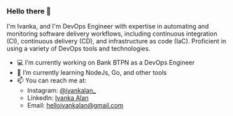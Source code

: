 ### Hello there 👋

I'm Ivanka, and I'm DevOps Engineer with expertise in automating and monitoring software delivery workflows, including continuous integration (CI), continuous delivery (CD), and infrastructure as code (IaC). Proficient in using a variety of DevOps tools and technologies.

- 💻 I’m currently working on Bank BTPN as a DevOps Engineer
- 📖 I’m currently learning NodeJs, Go, and other tools
- 📫 You can reach me at:
  - Instagram: <a href="https://instagram.com/ivankalan_">@ivankalan_</a>
  - Linkedln: <a href="https://www.linkedin.com/in/ivankalan/">Ivanka Alan</a>
  - Email: <a href="mailto:helloivankalan@gmail.com">helloivankalan@gmail.com</a>
